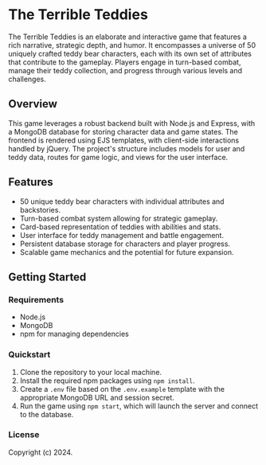 # The Terrible Teddies

The Terrible Teddies is an elaborate and interactive game that features a rich narrative, strategic depth, and humor. It encompasses a universe of 50 uniquely crafted teddy bear characters, each with its own set of attributes that contribute to the gameplay. Players engage in turn-based combat, manage their teddy collection, and progress through various levels and challenges.

## Overview

This game leverages a robust backend built with Node.js and Express, with a MongoDB database for storing character data and game states. The frontend is rendered using EJS templates, with client-side interactions handled by jQuery. The project's structure includes models for user and teddy data, routes for game logic, and views for the user interface.

## Features

- 50 unique teddy bear characters with individual attributes and backstories.
- Turn-based combat system allowing for strategic gameplay.
- Card-based representation of teddies with abilities and stats.
- User interface for teddy management and battle engagement.
- Persistent database storage for characters and player progress.
- Scalable game mechanics and the potential for future expansion.

## Getting Started

### Requirements

- Node.js
- MongoDB
- npm for managing dependencies

### Quickstart

1. Clone the repository to your local machine.
2. Install the required npm packages using `npm install`.
3. Create a `.env` file based on the `.env.example` template with the appropriate MongoDB URL and session secret.
4. Run the game using `npm start`, which will launch the server and connect to the database.

### License

Copyright (c) 2024.